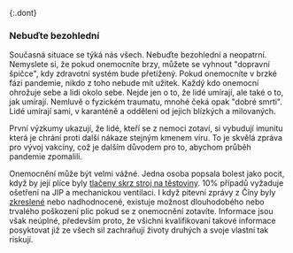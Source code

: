{:.dont}
### Nebuďte bezohlední

Současná situace se týká nás všech. Nebuďte bezohlední a neopatrní. Nemyslete si, že pokud onemocníte brzy, můžete se vyhnout "dopravní špičce", kdy zdravotní systém bude přetížený. Pokud onemocníte v brzké fázi pandemie, nikdo z toho nebude mít užitek. Každý kdo onemocní ohrožuje sebe a lidi okolo sebe. Nejde jen o to, že lidé umírají, ale také o to, jak umírají. Nemluvě o fyzickém traumatu, mnohé čeká opak "dobré smrti". Lidé umírají sami, v karanténě a odděleni od jejich blízkých a milovaných.

První výzkumy ukazují, že lidé, kteří se z nemoci zotaví, si vybudují imunitu která je chrání proti další nákaze stejným kmenem viru. To je skvělá zpráva pro vývoj vakcíny, což je dalším důvodem pro to, abychom průběh pandemie zpomalili. 

Onemocnění může být velmi vážné. Jedna osoba popsala bolest jako pocit, když by její plíce byly [tlačeny skrz stroj na těstoviny](https://twitter.com/stuff_so/status/1236517734189391875). 10% případů vyžaduje ošetření na JIP a mechanickou ventilaci. I když pitevní zprávy z Číny byly [zkreslené](https://twitter.com/CT_Bergstrom/status/1235797950451703809) nebo nadhodnocené, existuje možnost dlouhodobého nebo trvalého
poškození plic pokud se z onemocnění zotavíte. Informace jsou však neúplné, především proto, že všichni kvalifikovaní takové informace posyktovat již ze všech sil zachraňují životy druhých a svoje vlastní tak riskují.
